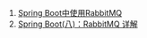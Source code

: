 1. [Spring Boot中使用RabbitMQ](http://blog.didispace.com/spring-boot-rabbitmq/)
2. [Spring Boot(八)：RabbitMQ 详解](http://www.ityouknow.com/springboot/2016/11/30/spring-boot-rabbitMQ.html)
